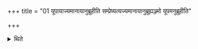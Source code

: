 +++
title = "01 यूपायाज्यमानायानुब्रूहीति सम्प्रेष्यत्यज्यमानायानुब्रूह्यञ्ज्मो यूपमनुब्रूहीति"

+++

<details><summary>थिते</summary>

1. (The Adhvaryu) orders (the Hotr̥) “Do you recite for the sacrificial post being anointed” or “Do you recite for the (sacrificial post) being anointed” or “We anoint the sacrificial post, do you recite."
</details>
